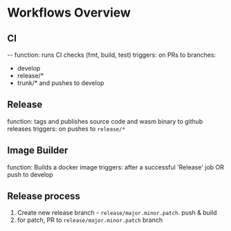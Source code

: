 # Workflows Overview

## CI
--
function: runs CI checks (fmt, build, test)
triggers: on PRs to branches:
- develop
- release/*
- trunk/*
and pushes to develop

## Release
function: tags and publishes source code and wasm binary to github releases
triggers: on pushes to `release/*`

## Image Builder
function: Builds a docker image
triggers: after a successful 'Release' job OR push to develop

## Release process

1) Create new release branch - `release/major.minor.patch`. push & build
2) for patch, PR to `release/major.minor.patch` branch